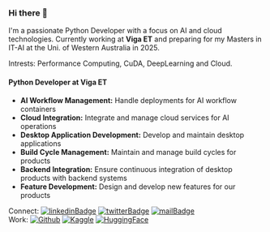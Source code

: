 ### Hi there 👋
I'm a passionate Python Developer with a focus on AI and cloud technologies. Currently working at **Viga ET** and preparing for my Masters in IT-AI at the Uni. of Western Australia in 2025.

Intrests: Performance Computing, CuDA, DeepLearning and Cloud.

#### Python Developer at Viga ET
- **AI Workflow Management:** Handle deployments for AI workflow containers
- **Cloud Integration:** Integrate and manage cloud services for AI operations
- **Desktop Application Development:** Develop and maintain desktop applications
- **Build Cycle Management:** Maintain and manage build cycles for products
- **Backend Integration:** Ensure continuous integration of desktop products with backend systems
- **Feature Development:** Design and develop new features for our products

Connect: [![linkedinBadge](https://img.shields.io/badge/4gastyaPatel-grey?logo=linkedin&labelColor=%230A66C2)](https://www.linkedin.com/in/4gastyapatel/) [![twitterBadge](https://img.shields.io/badge/4gastyaPatel-grey?logo=x&logoColor=white&labelColor=%23000000)](https://twitter.com/4gastyaPatel) [![mailBadge](https://img.shields.io/badge/contact2agastya%40gmail.com-grey?logo=gmail&logoColor=white&labelColor=%23EA4335)](mailto:contact2agastya@gmail.com) <br> Work: [![Github](https://img.shields.io/badge/AgastyaPatel-grey?style=Plastic&label=Github&labelColor=purple)](https://github.com/AgastyaPatel) [![Kaggle](https://img.shields.io/badge/AgastyaPatel-grey?style=Plastic&label=Kaggle&labelColor=blue)](https://github.com/AgastyaPatel) [![HuggingFace](https://img.shields.io/badge/AgastyaPatel-grey?style=Plastic&label=HuggingFace&labelColor=yellow)](https://github.com/AgastyaPatel)
